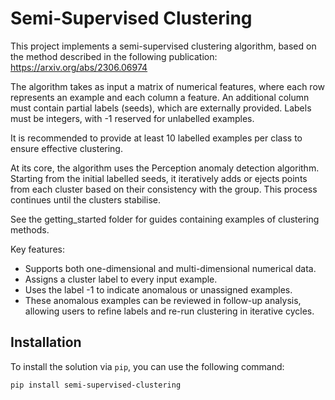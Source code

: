 # Semi-Supervised Clustering
This project implements a semi-supervised clustering algorithm, based on the method described in the following publication:
https://arxiv.org/abs/2306.06974

The algorithm takes as input a matrix of numerical features, where each row represents an example and each column a feature. An additional column must contain partial labels (seeds), which are externally provided. Labels must be integers, with -1 reserved for unlabelled examples.

It is recommended to provide at least 10 labelled examples per class to ensure effective clustering.

At its core, the algorithm uses the Perception anomaly detection algorithm. Starting from the initial labelled seeds, it iteratively adds or ejects points from each cluster based on their consistency with the group. This process continues until the clusters stabilise.

See the getting_started folder for guides containing examples of clustering methods.

Key features:
- Supports both one-dimensional and multi-dimensional numerical data.
- Assigns a cluster label to every input example.
- Uses the label -1 to indicate anomalous or unassigned examples.
- These anomalous examples can be reviewed in follow-up analysis, allowing users to refine labels and re-run clustering in iterative cycles.

## Installation
To install the solution via `pip`, you can use the following command:

```bash
pip install semi-supervised-clustering



